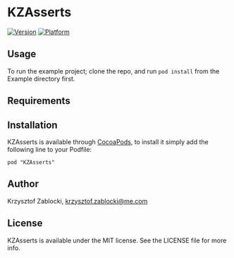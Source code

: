 # KZAsserts

[![Version](http://cocoapod-badges.herokuapp.com/v/KZAsserts/badge.png)](http://cocoadocs.org/docsets/KZAsserts)
[![Platform](http://cocoapod-badges.herokuapp.com/p/KZAsserts/badge.png)](http://cocoadocs.org/docsets/KZAsserts)

## Usage

To run the example project; clone the repo, and run `pod install` from the Example directory first.

## Requirements

## Installation

KZAsserts is available through [CocoaPods](http://cocoapods.org), to install
it simply add the following line to your Podfile:

    pod "KZAsserts"

## Author

Krzysztof Zablocki, krzysztof.zablocki@me.com

## License

KZAsserts is available under the MIT license. See the LICENSE file for more info.

